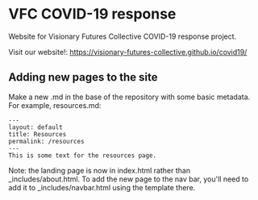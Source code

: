 # VFC COVID-19 response

Website for Visionary Futures Collective COVID-19 response project.

Visit our website!: https://visionary-futures-collective.github.io/covid19/

## Adding new pages to the site

Make a new .md in the base of the repository with some basic metadata. For example, resources.md:

```
---
layout: default
title: Resources
permalink: /resources
---
This is some text for the resources page.
```
Note: the landing page is now in index.html rather than \_includes/about.html. To add the new page to the nav bar, you'll need to add it to \_includes/navbar.html using the template there.
